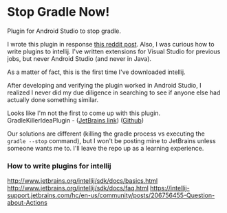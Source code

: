 Stop Gradle Now!
================

Plugin for Android Studio to stop gradle.

I wrote this plugin in response [this reddit post](https://www.reddit.com/r/androiddev/comments/48x000/literally_the_only_dev_environment_incapable_of/). Also, I was curious how to write plugins to intellij. I've written extensions for Visual Studio for previous jobs, but never Android Studio (and never in Java).

As a matter of fact, this is the first time I've downloaded intellij.

After developing and verifying the plugin worked in Android Studio, I realized I never did my due diligence in searching to see if anyone else had actually done something similar.

Looks like I'm not the first to come up with this plugin.
GradleKillerIdeaPlugin - ([JetBrains link](https://plugins.jetbrains.com/plugin/7794?pr=idea)) ([Github](https://github.com/KanbanApps/GradleKillerIdeaPlugin))

Our solutions are different (killing the gradle process vs executing the `gradle --stop` command), but I won't be posting mine to JetBrains unless someone wants me to. I'll leave the repo up as a learning experience.

### How to write plugins for intellij
http://www.jetbrains.org/intellij/sdk/docs/basics.html
http://www.jetbrains.org/intellij/sdk/docs/faq.html
https://intellij-support.jetbrains.com/hc/en-us/community/posts/206756455-Question-about-Actions
